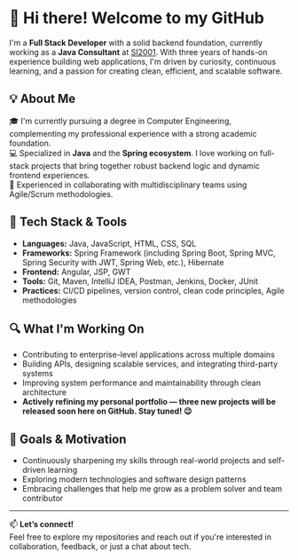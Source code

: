 # 👋 Hi there! Welcome to my GitHub

I'm a **Full Stack Developer** with a solid backend foundation, currently working as a **Java Consultant** at [SI2001](https://www.si2001.it/). With three years of hands-on experience building web applications, I'm driven by curiosity, continuous learning, and a passion for creating clean, efficient, and scalable software.

## 💡 About Me

🎓 I'm currently pursuing a degree in Computer Engineering, complementing my professional experience with a strong academic foundation.  
💻 Specialized in **Java** and the **Spring ecosystem**. I love working on full-stack projects that bring together robust backend logic and dynamic frontend experiences.  
🤝 Experienced in collaborating with multidisciplinary teams using Agile/Scrum methodologies.  

## 🧰 Tech Stack & Tools

- **Languages:** Java, JavaScript, HTML, CSS, SQL  
- **Frameworks:** Spring Framework (including Spring Boot, Spring MVC, Spring Security with JWT, Spring Web, etc.), Hibernate  
- **Frontend:** Angular, JSP, GWT  
- **Tools:** Git, Maven, IntelliJ IDEA, Postman, Jenkins, Docker, JUnit  
- **Practices:** CI/CD pipelines, version control, clean code principles, Agile methodologies

## 🔍 What I'm Working On

- Contributing to enterprise-level applications across multiple domains
- Building APIs, designing scalable services, and integrating third-party systems
- Improving system performance and maintainability through clean architecture
- **Actively refining my personal portfolio — three new projects will be released soon here on GitHub. Stay tuned! 😉**

## 🚀 Goals & Motivation

- Continuously sharpening my skills through real-world projects and self-driven learning  
- Exploring modern technologies and software design patterns  
- Embracing challenges that help me grow as a problem solver and team contributor

---

📫 **Let’s connect!**  
Feel free to explore my repositories and reach out if you're interested in collaboration, feedback, or just a chat about tech.

